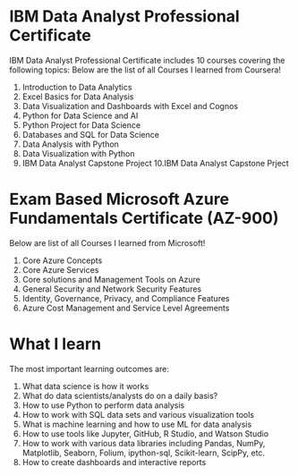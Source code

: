 # IBM Data Analyst Professional Certificate
IBM Data Analyst Professional Certificate includes 10 courses covering the following topics:
Below are the list of all Courses I learned from Coursera!
1. Introduction to Data Analytics
2. Excel Basics for Data Analysis
3. Data Visualization and Dashboards with Excel and Cognos
4. Python for Data Science and AI
5. Python Project for Data Science
6. Databases and SQL for Data Science
7. Data Analysis with Python
8. Data Visualization with Python
9. IBM Data Analyst Capstone Project
10.IBM Data Analyst Capstone Prject

# Exam Based Microsoft Azure Fundamentals Certificate (AZ-900)

Below are list of all Courses I learned from Microsoft!
1. Core Azure Concepts
2. Core Azure Services
3. Core solutions and Management Tools on Azure
4. General Security and Network Security Features
5. Identity, Governance, Privacy, and Compliance Features
6. Azure Cost Management and Service Level Agreements

# What I learn
The most important learning outcomes are:
1. What data science is how it works
2. What do data scientists/analysts do on a daily basis?
3. How to use Python to perform data analysis
4. How to work with SQL data sets and various visualization tools
5. What is machine learning and how to use ML for data analysis
6. How to use tools like Jupyter, GitHub, R Studio, and Watson Studio
7. How to work with various data libraries including Pandas, NumPy, Matplotlib, Seaborn, Folium, ipython-sql, Scikit-learn, ScipPy, etc.
8. How to create dashboards and interactive reports
